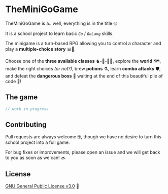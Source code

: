 # TheMiniGoGame

TheMiniGoGame is a.. well, everything is in the title 🙄

It is a school project to learn basic *`Go`* / *`GoLang`* skills.

The minigame is a turn-based RPG allowing you to control a character and play a **multiple-choice story** 📊💬.

Choose one of the **three available classes** ♞-🏹-🐱‍👤, explore the **world** 🗺️, make the right choices *(or not?)*, brew **potions** ⚗️, learn **combo attacks** 🛡️, and defeat the **dangerous boss** 👹 waiting at the end of this beautiful pile of code 🎉!

## The game

```go
// work in progress
```

## Contributing
Pull requests are always welcome 🤓, though we have no desire to turn this school project into a full game.

For bug fixes or improvements, please open an issue and we will get back to you as soon as we can! 🔜

## License
[GNU General Public License v3.0](https://choosealicense.com/licenses/gpl-3.0/) 🥐
